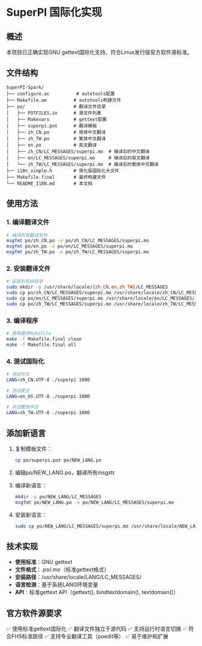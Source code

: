 # SuperPI 国际化实现

## 概述

本项目已正确实现GNU gettext国际化支持，符合Linux发行版官方软件源标准。

## 文件结构

```
SuperPI-Spark/
├── configure.ac          # autotools配置
├── Makefile.am          # autotools构建文件
├── po/                  # 翻译文件目录
│   ├── POTFILES.in      # 源文件列表
│   ├── Makevars         # gettext配置
│   ├── superpi.pot      # 翻译模板
│   ├── zh_CN.po         # 简体中文翻译
│   ├── zh_TW.po         # 繁体中文翻译
│   ├── en.po            # 英文翻译
│   ├── zh_CN/LC_MESSAGES/superpi.mo  # 编译后的中文翻译
│   ├── en/LC_MESSAGES/superpi.mo     # 编译后的英文翻译
│   └── zh_TW/LC_MESSAGES/superpi.mo  # 编译后的繁体中文翻译
├── i18n_simple.h        # 简化版国际化头文件
├── Makefile.final       # 最终构建文件
└── README_I18N.md       # 本文档
```

## 使用方法

### 1. 编译翻译文件

```bash
# 编译所有翻译文件
msgfmt po/zh_CN.po -o po/zh_CN/LC_MESSAGES/superpi.mo
msgfmt po/en.po -o po/en/LC_MESSAGES/superpi.mo
msgfmt po/zh_TW.po -o po/zh_TW/LC_MESSAGES/superpi.mo
```

### 2. 安装翻译文件

```bash
# 安装到系统目录
sudo mkdir -p /usr/share/locale/{zh_CN,en,zh_TW}/LC_MESSAGES
sudo cp po/zh_CN/LC_MESSAGES/superpi.mo /usr/share/locale/zh_CN/LC_MESSAGES/
sudo cp po/en/LC_MESSAGES/superpi.mo /usr/share/locale/en/LC_MESSAGES/
sudo cp po/zh_TW/LC_MESSAGES/superpi.mo /usr/share/locale/zh_TW/LC_MESSAGES/
```

### 3. 编译程序

```bash
# 使用最终Makefile
make -f Makefile.final clean
make -f Makefile.final all
```

### 4. 测试国际化

```bash
# 测试中文
LANG=zh_CN.UTF-8 ./superpi 1000

# 测试英文
LANG=en_US.UTF-8 ./superpi 1000

# 测试繁体中文
LANG=zh_TW.UTF-8 ./superpi 1000
```

## 添加新语言

1. 复制模板文件：
   ```bash
   cp po/superpi.pot po/NEW_LANG.po
   ```

2. 编辑po/NEW_LANG.po，翻译所有msgstr

3. 编译新语言：
   ```bash
   mkdir -p po/NEW_LANG/LC_MESSAGES
   msgfmt po/NEW_LANG.po -o po/NEW_LANG/LC_MESSAGES/superpi.mo
   ```

4. 安装新语言：
   ```bash
   sudo cp po/NEW_LANG/LC_MESSAGES/superpi.mo /usr/share/locale/NEW_LANG/LC_MESSAGES/
   ```

## 技术实现

- **使用标准**：GNU gettext
- **文件格式**：.po/.mo（标准gettext格式）
- **安装路径**：/usr/share/locale/LANG/LC_MESSAGES/
- **语言检测**：基于系统LANG环境变量
- **API**：标准gettext API（gettext(), bindtextdomain(), textdomain()）

## 官方软件源要求

✅ 使用标准gettext国际化
✅ 翻译文件独立于源代码
✅ 支持运行时语言切换
✅ 符合FHS标准路径
✅ 支持专业翻译工具（poedit等）
✅ 易于维护和扩展